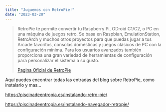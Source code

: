 ```yaml
---
title: "Juguemos con RetroPie!"
date: "2023-03-20"
---
```


> RetroPie te permite convertir tu Raspberry Pi, ODroid C1/C2, o PC en una máquina de juegos retro. Se basa en Raspbian, EmulationStation, RetroArch y muchos otros proyectos para que puedas jugar a tus Arcade favoritos, consolas domésticas y juegos clásicos de PC con la configuración mínima. Para los usuarios avanzados también proporciona una gran variedad de herramientas de configuración para personalizar el sistema a su gusto.
> 
> [Pagina Oficial de RetroPie](https://retropie.org.uk)

Aquí puedes encontrar todas las entradas del blog sobre RetroPie, como instalarlo y mas...

https://piscinadeentropia.es/instalando-retro-pie/

https://piscinadeentropia.es/instalando-navegador-retropie/
